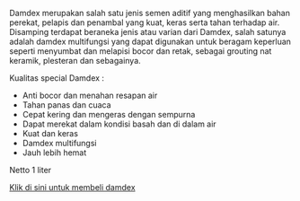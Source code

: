 Damdex merupakan salah satu jenis semen aditif yang menghasilkan bahan perekat, pelapis dan penambal yang kuat, keras serta tahan terhadap air. Disamping terdapat beraneka jenis atau varian dari Damdex, salah satunya adalah damdex multifungsi yang dapat digunakan untuk beragam keperluan seperti menyumbat dan melapisi bocor dan retak, sebagai grouting nat keramik, plesteran dan sebagainya.

Kualitas special Damdex :
- Anti bocor dan menahan resapan air
- Tahan panas dan cuaca
- Cepat kering dan mengeras dengan sempurna
- Dapat merekat dalam kondisi basah dan di dalam air
- Kuat dan keras
- Damdex multifungsi
- Jauh lebih hemat

Netto 1 liter

[Klik di sini untuk membeli damdex](https://tokobangunanku.id/product/damdex)
